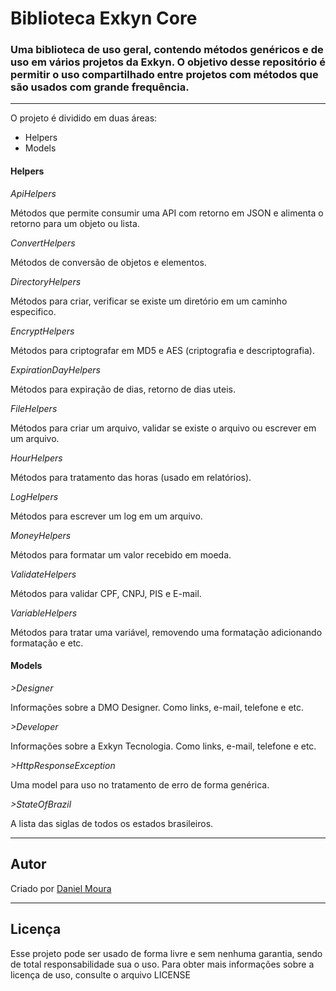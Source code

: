 <h1>Biblioteca Exkyn Core</h1>

<h3>Uma biblioteca de uso geral, contendo métodos genéricos e de uso em vários projetos da Exkyn. O objetivo desse repositório é permitir o uso compartilhado entre projetos com métodos que são usados com grande frequência.</h3>

<hr />

<p>O projeto é dividido em duas áreas:</p>

<ul>
    <li>Helpers</li>
    <li>Models</li>
</ul>

<h4>Helpers</h4>

<p><em>ApiHelpers</em></p>

<p>Métodos que permite consumir uma API com retorno em JSON e alimenta o retorno para um objeto ou lista.</p>

<p><em>ConvertHelpers</em></p>

<p>Métodos de conversão de objetos e elementos.</p>

<p><em>DirectoryHelpers</em></p>

<p>Métodos para criar, verificar se existe um diretório em um caminho especifico.</p>

<p><em>EncryptHelpers</em></p>

<p>Métodos para criptografar em MD5 e AES (criptografia e descriptografia).</p>

<p><em>ExpirationDayHelpers</em></p>

<p>Métodos para expiração de dias, retorno de dias uteis.</p>

<p><em>FileHelpers</em></p>

<p>Métodos para criar um arquivo, validar se existe o arquivo ou escrever em um arquivo.</p>

<p><em>HourHelpers</em></p>

<p>Métodos para tratamento das horas (usado em relatórios).</p>

<p><em>LogHelpers</em></p>

<p>Métodos para escrever um log em um arquivo.</p>

<p><em>MoneyHelpers</em></p>

<p>Métodos para formatar um valor recebido em moeda.</p>

<p><em>ValidateHelpers</em></p>

<p>Métodos para validar CPF, CNPJ, PIS e E-mail.</p>

<p><em>VariableHelpers</em></p>

<p>Métodos para tratar uma variável, removendo uma formatação adicionando formatação e etc.</p>

<h4>Models</h4>

<p><em>>Designer</em></p>

<p>Informações sobre a DMO Designer. Como links, e-mail, telefone e etc.</p>

<p><em>>Developer</em></p>

<p>Informações sobre a Exkyn Tecnologia. Como links, e-mail, telefone e etc.</p>

<p><em>>HttpResponseException</em></p>

<p>Uma model para uso no tratamento de erro de forma genérica.</p>

<p><em>>StateOfBrazil</em></p>

<p>A lista das siglas de todos os estados brasileiros.</p>

<hr />

<h2>Autor</h2>

<p>
    Criado por <a href="https://github.com/dmodesigner/">Daniel Moura</a>
</p>

<hr />

<h2>Licença</h2>

<p>Esse projeto pode ser usado de forma livre e sem nenhuma garantia, sendo de total responsabilidade sua o uso. Para obter mais informações sobre a licença de uso, consulte o arquivo LICENSE</p>
